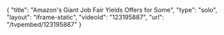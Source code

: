 {
    "title": "Amazon's Giant Job Fair Yields Offers for Some",
    "type": "solo",
    "layout": "iframe-static",
    "videoId": "123195887",
    "url": "\/tvpembed\/123195887"
}